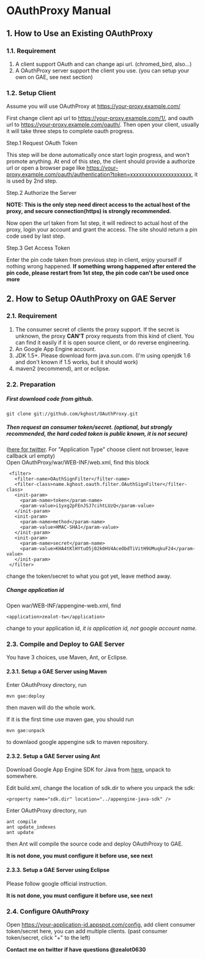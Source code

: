 # OAuthProxy Manual #

## 1. How to Use an Existing OAuthProxy ##

### 1.1. Requirement ###

1. A client support OAuth and can change api url. (chromed_bird, also...)
1. A OAuthProxy server support the client you use. (you can setup your own on GAE, see next section)

### 1.2. Setup Client ###

Assume you will use OAuthProxy at https://your-proxy.example.com/

First change client api url to https://your-proxy.example.com/1/, and oauth url to https://your-proxy.example.com/oauth/. Then open your client, usually it will take three steps to complete oauth progress.


Step.1 Request OAuth Token

This step will be done automatically once start login progress, and won't promote anything. At end of this step, the client should provide a authorize url or open a browser page like https://your-proxy.example.com/oauth/authentication?token=xxxxxxxxxxxxxxxxxxxxx, it is used by 2nd step.

Step.2 Authorize the Server

**NOTE: This is the only step need direct access to the actual host of the proxy, and secure connection(https) is strongly recommended.**

Now open the url taken from 1st step, it will redirect to actual host of the proxy, login your account and grant the access. The site should return a pin code used by last step.

Step.3 Get Access Token

Enter the pin code taken from previous step in client, enjoy yourself if nothing wrong happened. **If something wrong happened after entered the pin code, please restart from 1st step, the pin code can't be used once more**

## 2. How to Setup OAuthProxy on GAE Server ##

### 2.1. Requirement ###

1. The consumer secret of clients the proxy support. If the secret is unknown, the proxy **CAN'T** proxy requests from this kind of client. You can find it easily if it is open source client, or do reverse engineering.
2. An Google App Engine account.
3. JDK 1.5+. Please download form java.sun.com. (I'm using openjdk 1.6 and don't known if 1.5 works, but it should work)
4. maven2 (recommend), ant or eclipse.

### 2.2. Preparation ###

##### First download code from github. #####

    git clone git://github.com/kghost/OAuthProxy.git

##### Then request an consumer token/secret. (optional, but strongly recommended, the hard coded token is public known, it is not secure) #####
([here for twitter](https://twitter.com/apps). For "Application Type" choose client not browser, leave callback url empty)  
Open OAuthProxy/war/WEB-INF/web.xml, find this block

     <filter>
       <filter-name>OAuthSignFilter</filter-name>
       <filter-class>name.kghost.oauth.filter.OAuthSignFilter</filter-class>
       <init-param>
         <param-name>token</param-name>
         <param-value>i1yxg2pFEnJSJ7cihtLUzQ</param-value>
       </init-param>
       <init-param>
         <param-name>method</param-name>
         <param-value>HMAC-SHA1</param-value>
       </init-param>
       <init-param>
         <param-name>secret</param-name>
         <param-value>KHA4tKlHYtuO5j02k0HV4AceObdTiVitH9UMuqkuF24</param-value>
       </init-param>
     </filter>

change the token/secret to what you got yet, leave method away.


##### Change application id #####
Open war/WEB-INF/appengine-web.xml, find  

    <application>zealot-tw</application>

change to your application id, *it is application id, not google account name.*

### 2.3. Compile and Deploy to GAE Server ###

You have 3 choices, use Maven, Ant, or Eclipse.

#### 2.3.1. Setup a GAE Server using Maven ####

Enter OAuthProxy directory, run

    mvn gae:deploy

then maven will do the whole work.

If it is the first time use maven gae, you should run

    mvn gae:unpack

to downlaod google appengine sdk to maven repository.

#### 2.3.2. Setup a GAE Server using Ant ####

Download Google App Engine SDK for Java from [here](http://code.google.com/appengine/downloads.html), unpack to somewhere.

Edit build.xml, change the location of sdk.dir to where you unpack the sdk:

    <property name="sdk.dir" location="../appengine-java-sdk" />

Enter OAuthProxy directory, run

    ant compile
    ant update_indexes
    ant update

then Ant will compile the source code and deploy OAuthProxy to GAE.

**It is not done, you must configure it before use, see next**

#### 2.3.3. Setup a GAE Server using Eclipse ####

Please follow google official instruction.

**It is not done, you must configure it before use, see next**

### 2.4. Configure OAuthProxy ###

Open https://your-application-id.appspot.com/config, add client consumer token/secret here, you can add multiple clients.
(past consumer token/secret, click "+" to the left)

**Contact me on twitter if have questions @zealot0630**

